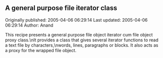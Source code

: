 ## A general purpose file iterator class

Originally published: 2005-04-06 06:29:14
Last updated: 2005-04-06 06:29:14
Author: Anand 

This recipe presents a general purpose file object iterator cum file object proxy class.\nIt provides a class that gives several iterator functions to read a text file by characters,\nwords, lines, paragraphs or blocks. It also acts as a proxy for the wrapped file object.